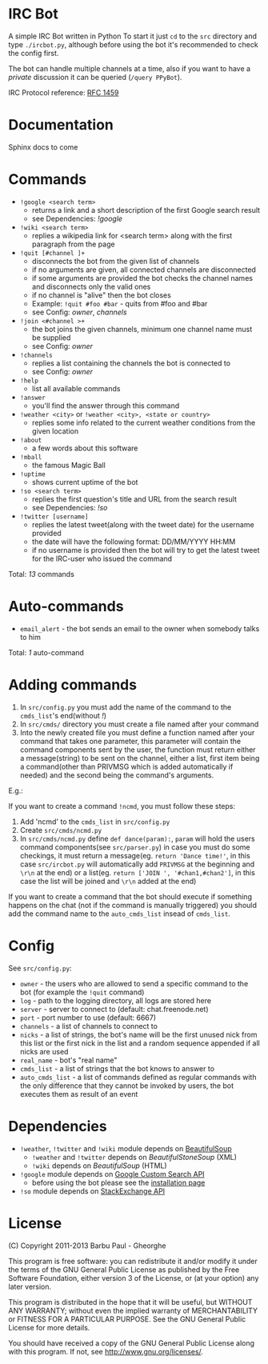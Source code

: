IRC Bot
=======
A simple IRC Bot written in Python
To start it just `cd` to the `src` directory and type `./ircbot.py`, although
before using the bot it's recommended to check the config first.

The bot can handle multiple channels at a time, also if you want to have a 
_private_ discussion it can be queried (`/query PPyBot`).

IRC Protocol reference: [RFC 1459](http://www.irchelp.org/irchelp/rfc/rfc.html
"IRC Protocol")

Documentation
=============
Sphinx docs to come

Commands
========
* `!google <search term>`
    * returns a link and a short description of the first Google search result
    * see Dependencies: _!google_
* `!wiki <search term>`
    * replies a wikipedia link for \<search term\> along with the first 
    paragraph from the page
* `!quit [#channel ]+`
    * disconnects the bot from the given list of channels
    * if no arguments are given, all connected channels are disconnected
    * if some arguments are provided the bot checks the channel names and 
    disconnects only the valid ones
    * if no channel is "alive" then the bot closes
    * Example: `!quit #foo #bar` - quits from #foo and #bar
    * see Config: _owner_, _channels_
* `!join <#channel >+`
    * the bot joins the given channels, minimum one channel name must be supplied
    * see Config: _owner_
* `!channels`
    * replies a list containing the channels the bot is connected to
    * see Config: _owner_
* `!help`
    * list all available commands
* `!answer`
    * you'll find the answer through this command
* `!weather <city>` or `!weather <city>, <state or country>`
    * replies some info related to the current weather conditions from the
      given location
* `!about`
    * a few words about this software
* `!mball`
    * the famous Magic Ball
* `!uptime`
    * shows current uptime of the bot
* `!so <search term>`
    * replies the first question's title and URL from the search result
    * see Dependencies: _!so_
* `!twitter [username]`
    * replies the latest tweet(along with the tweet date) for the username provided
    * the date will have the following format: DD/MM/YYYY HH:MM
    * if no username is provided then the bot will try to get the latest tweet
      for the IRC-user who issued the command

Total: _13_ commands

Auto-commands
=============
* `email_alert` - the bot sends an email to the owner when somebody talks to him

Total: _1_ auto-command

Adding commands
===============
1. In `src/config.py` you must add the name of the command to the `cmds_list`'s
   end(without _!_)
2. In `src/cmds/` directory you must create a file named after your command
3. Into the newly created file you must define a function named after your
   command that takes one parameter, this parameter will contain the command
   components sent by the user, the function must return either a 
   message(string) to be sent on the channel, either a list, first item being a
   command(other than PRIVMSG which is added automatically if needed) and the 
   second being the command's arguments.

E.g.:

If you want to create a command `!ncmd`, you must follow these steps:

1. Add 'ncmd' to the `cmds_list` in `src/config.py`
2. Create `src/cmds/ncmd.py`
3. In `src/cmds/ncmd.py` define `def dance(param):`, `param` will hold the users
   command components(see `src/parser.py`) in case you must do some checkings, 
   it must return a message(eg. `return 'Dance time!'`, in this
   case `src/ircbot.py` will automatically add `PRIVMSG` at the beginning and 
   `\r\n` at the end) or a list(eg. `return ['JOIN ', '#chan1,#chan2']`, in this
   case the list will be joined and `\r\n` added at the end)

If you want to create a command that the bot should execute if something happens
on the chat (not if the command is manually triggered) you should add the
command name to the `auto_cmds_list` insead of `cmds_list`.

Config
======
See `src/config.py`:

* `owner` - the users who are allowed to send a specific command to the bot
(for example the `!quit` command)
* `log` - path to the logging directory, all logs are stored here
* `server` - server to connect to (default: chat.freenode.net)
* `port` - port number to use (default: 6667)
* `channels` - a list of channels to connect to
* `nicks` - a list of strings, the bot's name will be the first unused nick from
  this list or the first nick in the list and a random sequence appended if all
  nicks are used
* `real_name` - bot's "real name"
* `cmds_list` - a list of strings that the bot knows to answer to
* `auto_cmds_list` - a list of commands defined as regular commands with the
  only difference that they cannot be invoked by users, the bot executes them as
  result of an event

Dependencies
============
* `!weather`, `!twitter` and `!wiki` module depends on
  [BeautifulSoup](http://www.crummy.com/software/BeautifulSoup/ "BeautifulSoup")
    * `!weather` and `!twitter` depends on _BeautifulStoneSoup_ (XML)
    * `!wiki` depends on _BeautifulSoup_ (HTML)
* `!google` module depends on 
[Google Custom Search API](http://code.google.com/p/google-api-python-client/ "Custom Search API")
    * before using the bot please see the 
[installation page](http://code.google.com/p/google-api-python-client/wiki/Installation "Custom Search API Installation")
* `!so` module depends on 
[StackExchange API](http://stackapps.com/questions/198/py-stackexchange-an-api-wrapper-for-python "Py-StackExchange")

License
=======

(C) Copyright 2011-2013 Barbu Paul - Gheorghe

This program is free software: you can redistribute it and/or modify it under 
the terms of the GNU General Public License as published by the Free Software 
Foundation, either version 3 of the License, or (at your option) any later version.

This program is distributed in the hope that it will be useful, but WITHOUT ANY
WARRANTY; without even the implied warranty of MERCHANTABILITY or FITNESS FOR A
PARTICULAR PURPOSE. See the GNU General Public License for more details.

You should have received a copy of the GNU General Public License along with 
this program. If not, see http://www.gnu.org/licenses/.
